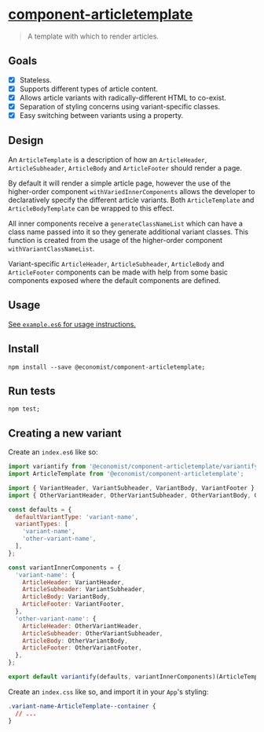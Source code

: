 # [component-articletemplate](http://economist-components.github.io/component-library/#@economist/component-articletemplate)
> A template with which to render articles.

## Goals

- [x] Stateless.
- [x] Supports different types of article content.
- [x] Allows article variants with radically-different HTML to co-exist.
- [x] Separation of styling concerns using variant-specific classes.  
- [x] Easy switching between variants using a property.

## Design

An `ArticleTemplate` is a description of how an `ArticleHeader`,
`ArticleSubheader`, `ArticleBody` and `ArticleFooter` should render a page.

By default it will render a simple article page, however the use of the
higher-order component `withVariedInnerComponents` allows the developer to
declaratively specify the different article variants. Both `ArticleTemplate`
and `ArticleBodyTemplate` can be wrapped to this effect.

All inner components receive a `generateClassNameList` which can have a
class name passed into it so they generate additional variant classes.
This function is created from the usage of the higher-order component `withVariantClassNameList`.

Variant-specific `ArticleHeader`, `ArticleSubheader`, `ArticleBody` and `ArticleFooter` components can be made with help from some basic components exposed where the default components are defined.

## Usage

[See `example.es6` for usage instructions.](./example.es6)

## Install

```
npm install --save @economist/component-articletemplate;
```

## Run tests

```
npm test;
```

## Creating a new variant

Create an `index.es6` like so:
```javascript
import variantify from '@economist/component-articletemplate/variantify';
import ArticleTemplate from '@economist/component-articletemplate';

import { VariantHeader, VariantSubheader, VariantBody, VariantFooter } from './variant-items';
import { OtherVariantHeader, OtherVariantSubheader, OtherVariantBody, OtherVariantFooter } from './other-variant-items';

const defaults = {
  defaultVariantType: 'variant-name',
  variantTypes: [
    'variant-name',
    'other-variant-name',
  ],
};

const variantInnerComponents = {
  'variant-name': {
    ArticleHeader: VariantHeader,
    ArticleSubheader: VariantSubheader,
    ArticleBody: VariantBody,
    ArticleFooter: VariantFooter,
  },
  'other-variant-name': {
    ArticleHeader: OtherVariantHeader,
    ArticleSubheader: OtherVariantSubheader,
    ArticleBody: OtherVariantBody,
    ArticleFooter: OtherVariantFooter,
  },
};

export default variantify(defaults, variantInnerComponents)(ArticleTemplate);
```

Create an `index.css` like so, and import it in your `App`'s styling:
```css
.variant-name-ArticleTemplate--container {
  // ...
}
```
